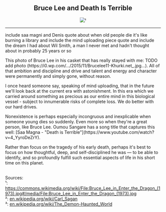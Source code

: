 ## <div align="center">Bruce Lee and Death Is Terrible<div>

<div align="center">
  <img src="https://bradleyculley.github.io/images/Bruce_Lee.jpg" />¹
</div>

<hr/>

include saa magni and Denis quote about when old people die it's like burning a library and include the mind uploading piece quote and include the dream I had about Wil Smith, a man I never met and hadn't thought about in probably 25 years or so

<p>
This photo of Bruce Lee in his casket that has really stayed with me: TODO add photo (https://i0.wp.com/.../2015/11/Brucelee11-Khurki.net_.jpg...).
All of that ambition and discipline and drive and talent and energy and character were permanently and simply gone, without reason.
</p>

<p>
I once heard someone say, speaking of mind uploading, that in the future we'll look back at the current era with astonishment.
In this era which we carried around something as precious as our entire mind in this biological vessel - subject to innumerable risks of complete loss.
We do better with our hard drives.
</p>

<p>
Nonexistence is perhaps especially incongruous and inexplicable when someone young dies so suddenly. 
Even more so when they're a great person, like Bruce Lee. 
Oumou Sangare has a song title that captures this well: [Saa Magna - "Death is Terrible"](https://www.youtube.com/watch?v=4_YyroDeZrY).
</p>

<p>
Rather than focus on the tragedy of his early death, perhaps it's best to focus on how thoughtful, deep, and self-disciplined he was — to be able to identify, and so profoundly fulfill such essential aspects of life in his short time on this planet.
</p>

<br/>
Sources:<br/>
¹: <a target="_blank" href="https://commons.wikimedia.org/wiki/File:Bruce_Lee_in_Enter_the_Dragon_(1973).jpg#/media/File:Bruce_Lee_in_Enter_the_Dragon_(1973).jpg">https://commons.wikimedia.org/wiki/File:Bruce_Lee_in_Enter_the_Dragon_(1973).jpg#/media/File:Bruce_Lee_in_Enter_the_Dragon_(1973).jpg</a><br/>
²: <a target="_blank" href="https://en.wikipedia.org/wiki/Carl_Sagan">en.wikipedia.org/wiki/Carl_Sagan</a><br/>
³: <a target="_blank" href="https://en.wikipedia.org/wiki/The_Demon-Haunted_World">en.wikipedia.org/wiki/The_Demon-Haunted_World</a><br/>

